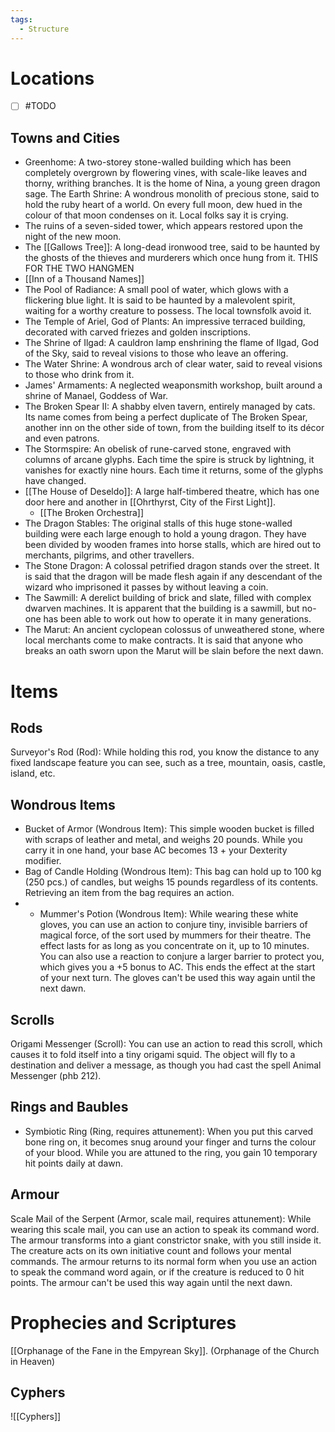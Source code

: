 ```yaml
---
tags:
  - Structure
---
```

# Locations
- [ ] #TODO 
## Towns and Cities
- Greenhome: A two-storey stone-walled building which has been completely overgrown by flowering vines, with scale-like leaves and thorny, writhing branches. It is the home of Nina, a young green dragon sage. The Earth Shrine: A wondrous monolith of precious stone, said to hold the ruby heart of a world. On every full moon, dew hued in the colour of that moon condenses on it. Local folks say it is crying. 
- The ruins of a seven-sided tower, which appears restored upon the night of the new moon.
- The [[Gallows Tree]]: A long-dead ironwood tree, said to be haunted by the ghosts of the thieves and murderers which once hung from it.
	THIS FOR THE TWO HANGMEN
- [[Inn of a Thousand Names]]
-  The Pool of Radiance: A small pool of water, which glows with a flickering blue light. It is said to be haunted by a malevolent spirit, waiting for a worthy creature to possess. The local townsfolk avoid it.
- The Temple of Ariel, God of Plants: An impressive terraced building, decorated with carved friezes and golden inscriptions.
- The Shrine of Ilgad: A cauldron lamp enshrining the flame of Ilgad, God of the Sky, said to reveal visions to those who leave an offering.
- The Water Shrine: A wondrous arch of clear water, said to reveal visions to those who drink from it.
- James' Armaments: A neglected weaponsmith workshop, built around a shrine of Manael, Goddess of War.
- The Broken Spear II: A shabby elven tavern, entirely managed by cats. Its name comes from being a perfect duplicate of The Broken Spear, another inn on the other side of town, from the building itself to its décor and even patrons.
 - The Stormspire: An obelisk of rune-carved stone, engraved with columns of arcane glyphs. Each time the spire is struck by lightning, it vanishes for exactly nine hours. Each time it returns, some of the glyphs have changed.
 - [[The House of Deseldo]]: A large half-timbered theatre, which has one door here and another in [[Ohrthyrst, City of the First Light]].
	 - [[The Broken Orchestra]]
 - The Dragon Stables: The original stalls of this huge stone-walled building were each large enough to hold a young dragon. They have been divided by wooden frames into horse stalls, which are hired out to merchants, pilgrims, and other travellers.
 - The Stone Dragon: A colossal petrified dragon stands over the street. It is said that the dragon will be made flesh again if any descendant of the wizard who imprisoned it passes by without leaving a coin.
 - The Sawmill: A derelict building of brick and slate, filled with complex dwarven machines. It is apparent that the building is a sawmill, but no-one has been able to work out how to operate it in many generations.
 - The Marut: An ancient cyclopean colossus of unweathered stone, where local merchants come to make contracts. It is said that anyone who breaks an oath sworn upon the Marut will be slain before the next dawn.
# Items
## Rods
Surveyor's Rod (Rod): 
	While holding this rod, you know the distance to any fixed landscape feature you can see, such as a tree, mountain, oasis, castle, island, etc.
## Wondrous Items
- Bucket of Armor (Wondrous Item): 
	This simple wooden bucket is filled with scraps of leather and metal, and weighs 20 pounds. While you carry it in one hand, your base AC becomes 13 + your Dexterity modifier.
- Bag of Candle Holding (Wondrous Item):
    This bag can hold up to 100 kg (250 pcs.) of
    candles, but weighs 15 pounds regardless
    of its contents.  Retrieving an item from the bag requires an action.
- - Mummer's Potion (Wondrous Item):
    While wearing these white gloves, you can use an action to conjure tiny, invisible barriers of magical force, of the sort used by mummers for their theatre.  The effect lasts for as long as you concentrate on it, up to 10 minutes.  You can also use a reaction  to conjure a larger barrier to protect you, which gives you a +5 bonus to AC.  This ends the effect at the start of your next turn. The gloves can't be used this way again until the next dawn.
## Scrolls
Origami Messenger (Scroll):
    You can use an action to read this scroll, which causes it to fold itself into a tiny origami squid. The object will fly to a destination and deliver a message, as though you had cast the spell Animal Messenger (phb 212).


## Rings and Baubles
- Symbiotic Ring (Ring, requires attunement):
    When you put this carved bone ring on, it becomes snug around your
    finger and turns the colour of your blood.  While you are attuned to
    the ring, you gain 10 temporary hit points daily at dawn.

## Armour
Scale Mail of the Serpent (Armor, scale mail, requires attunement):
    While wearing this scale mail, you can use an action to speak its
    command word.  The armour transforms into a giant constrictor snake, with you still inside it. The creature acts on its own initiative count and follows your mental commands.
    The armour returns to its normal form when you use an action to speak the command word again, or if the creature is reduced to 0 hit points.  The armour can't be used this way again until the next dawn.


#  Prophecies and Scriptures

[[Orphanage of the Fane in the Empyrean Sky]]. (Orphanage of the Church in Heaven)



## Cyphers
![[Cyphers]]